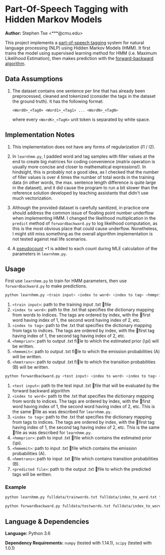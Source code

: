 # Part-Of-Speech Tagging with Hidden Markov Models
**Author:** Stephen Tse \<***@cmu.edu\>

This project implements a [part-of-speech tagging](https://en.wikipedia.org/wiki/Part-of-speech_tagging) system for natural language processing (NLP) using Hidden Markov Models (HMM). It first trains the model using supervised learning method for HMM (i.e. Maximum Likelihood Estimation), then makes prediction with the [forward-backward algorithm](https://en.wikipedia.org/wiki/Forward–backward_algorithm).


## Data Assumptions

1. The dataset contains one sentence per line that has already been preprocessed, cleaned and tokenized (consider the tags in the dataset the ground truth). It has the following format:
    ```
    <Word0>_<Tag0> <Word1>_<Tag1> ... <WordN>_<TagN>
    ```
    where every `<WordK>_<TagK>` unit token is separated by white space.


## Implementation Notes

1. This implementation does not have any forms of regularization (l1 / l2).

2. In `learnhmm.py`, I padded word and tag samples with filler values at the end to create big matrices for coding convenience (matrix operation is usually more concise and closer to mathematical expressions!). In hindsight, this is probably not a good idea, as I checked that the number of filler values is over 4 times the number of total words in the training data (in other words, the max. sentence length difference is quite large in the dataset), and it did cause the program to run a bit slower than the reference solution developed by teaching assistants that didn't use much vectorization.

3. Although the provided dataset is carefully sanitized, in practice one should address the common issue of floating point number underflow when implementing HMM. I changed the likelihood multiplication in the `predict` method of `forwardbackward.py` to log likelihood computation, as this is the most obvious place that could cause underflow. Nonetheless, I might still miss something as the overall algorithm implementation is not tested against real life scenarios.

4. A [pseudocount](https://en.wikipedia.org/wiki/Additive_smoothing) +1 is added to each count during MLE calculation of the parameters in `learnhmm.py`.

## Usage

First use `learnhmm.py` to train for HMM parameters, then use `forwardbackward.py` to make predictions.

```bash
python learnhmm.py <train input> <index to word> <index to tag> <hmmprior> <hmmemit> <hmmtrans>
```
1. `<train input>`: path to the training input .txt file
2. `<index to word>`: path to the .txt that specifies the dictionary mapping from words to indices. The tags are ordered by index, with the first word having index of 1, the second word having index of 2, etc.
3. `<index to tag>`: path to the .txt that specifies the dictionary mapping from tags to indices. The tags are ordered by index, with the first tag having index of 1, the second tag having index of 2, etc.
4. `<hmmprior>`: path to output .txt file to which the estimated prior (\\pi) will be written.
5. `<hmmemit>`: path to output .txt file to which the emission probabilities (A) will be written.
6. `<hmmtrans>`: path to output .txt file to which the transition probabilities (B) will be written.

```bash
python forwardbackward.py <test input> <index to word> <index to tag> <hmmprior> <hmmemit> <hmmtrans> <predicted file>
```
1. `<test input>`: path to the test input .txt file that will be evaluated by the forward backward algorithm
2. `<index to word>`: path to the .txt that specifies the dictionary mapping from words to indices. The tags are ordered by index, with the first word having index of 1, the second word having index of 2, etc. This is the same file as was described for `learnhmm.py`.
3. `<index to tag>`: path to the .txt that specifies the dictionary mapping from tags to indices. The tags are ordered by index, with the first tag having index of 1, the second tag having index of 2, etc. This is the same file as was described for `learnhmm.py`.
4. `<hmmprior>`: path to input .txt file which contains the estimated prior (\\pi).
5. `<hmmemit>`: path to input .txt file which contains the emission probabilities (A).
6. `<hmmtrans>`: path to input .txt file which contains transition probabilities (B).
7. `<predicted file>`: path to the output .txt file to which the predicted tags will be written.


### Example

```bash
python learnhmm.py fulldata/trainwords.txt fulldata/index_to_word.txt fulldata/index_to_tag.txt hmmprior.txt hmmemit.txt hmmtrans.txt

python forwardbackward.py fulldata/testwords.txt fulldata/index_to_word.txt fulldata/index_to_tag.txt hmmprior.txt hmmemit.txt hmmtrans.txt predicted.txt
```


## Language & Dependencies

**Language:** Python 3.6

**Dependency Requirements:** `numpy` (tested with 1.14.1), `scipy` (tested with 1.0.1)
